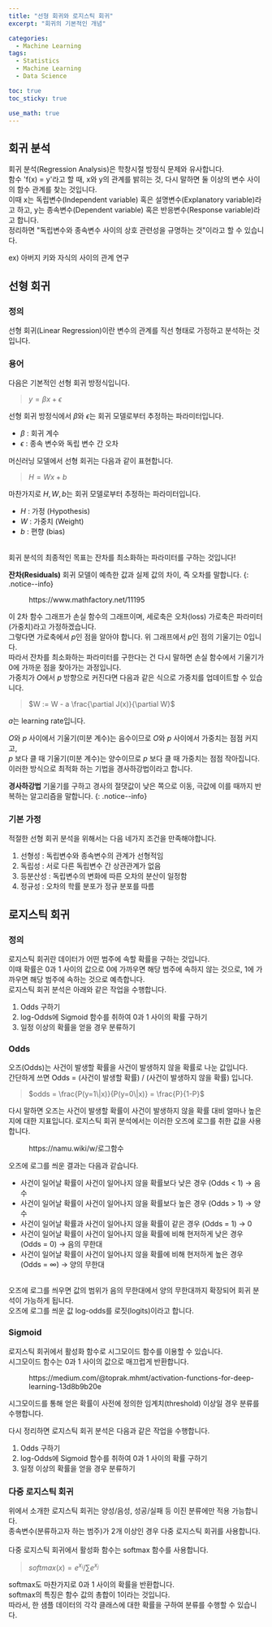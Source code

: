 ```yaml
---
title: "선형 회귀와 로지스틱 회귀"
excerpt: "회귀의 기본적인 개념"

categories:
  - Machine Learning
tags:
  - Statistics
  - Machine Learning
  - Data Science

toc: true
toc_sticky: true

use_math: true
---
```


## 회귀 분석
회귀 분석(Regression Analysis)은 학창시절 방정식 문제와 유사합니다.<br/>
함수 'f(x) = y'라고 할 때, x와 y의 관계를 밝히는 것, 다시 말하면 둘 이상의 변수 사이의 함수 관계를 찾는 것입니다.<br/>
이때 x는 독립변수(Independent variable) 혹은 설명변수(Explanatory variable)라고 하고, y는 종속변수(Dependent variable) 혹은 반응변수(Response variable)라고 합니다.<br/>
정리하면 "독립변수와 종속변수 사이의 상호 관련성을 규명하는 것"이라고 할 수 있습니다.<br/>

ex) 아버지 키와 자식의 사이의 관계 연구<br/>

## 선형 회귀

### 정의
선형 회귀(Linear Regression)이란 변수의 관계를 직선 형태로 가정하고 분석하는 것입니다.<br/>

### 용어
다음은 기본적인 선형 회귀 방정식입니다.

> $y=\beta x + \epsilon$

선형 회귀 방정식에서 $\beta$와 $\epsilon$는 회귀 모델로부터 추정하는 파라미터입니다.
- $\beta$ : 회귀 계수
- $\epsilon$ : 종속 변수와 독립 변수 간 오차

머신러닝 모델에서 선형 회귀는 다음과 같이 표현합니다.

> $H = Wx + b$

마찬가지로 $H, W, b$는 회귀 모델로부터 추정하는 파라미터입니다.
- $H$ : 가정 (Hypothesis)
- $W$ : 가중치 (Weight)
- $b$ : 편향 (bias)

<br/>
회귀 분석의 최종적인 목표는 잔차를 최소화하는 파라미터를 구하는 것입니다!

**잔차(Residuals)** 회귀 모델이 예측한 값과 실제 값의 차이, 즉 오차를 말합니다.
{: .notice--info}


<figure style = "width : 300px" class="align-center">
  <img src="{{ site.url }}{{ site.baseurl }}/assets/images/lossfun.png" alt="">
  <figcaption>https://www.mathfactory.net/11195</figcaption>
</figure>

이 2차 함수 그래프가 손실 함수의 그래프이며, 세로축은 오차(loss) 가로축은 파라미터(가중치)라고 가정하겠습니다.<br/>
그렇다면 가로축에서 $p$인 점을 알아야 합니다. 위 그래프에서 $p$인 점의 기울기는 0입니다.<br/>
따라서 잔차를 최소화하는 파라미터를 구한다는 건 다시 말하면 손실 함수에서 기울기가 0에 가까운 점을 찾아가는 과정입니다.<br/>
가중치가 $O$에서 $p$ 방향으로 커진다면 다음과 같은 식으로 가중치를 업데이트할 수 있습니다.

> $W := W - a \frac{\partial J(x)}{\partial W}$

$a$는 learning rate입니다.<br/>

$O$와 $p$ 사이에서 기울기(미분 계수)는 음수이므로 $O$와 $p$ 사이에서 가중치는 점점 커지고,<br/>
$p$ 보다 클 때 기울기(미분 계수)는 양수이므로 $p$ 보다 클 때 가중치는 점점 작아집니다.<br/>
이러한 방식으로 최적화 하는 기법을 경사하강법이라고 합니다.<br/>

**경사하강법** 기울기를 구하고 경사의 절댓값이 낮은 쪽으로 이동, 극값에 이를 때까지 반복하는 알고리즘을 말합니다.
{: .notice--info}

### 기본 가정
적절한 선형 회귀 분석을 위해서는 다음 네가지 조건을 만족해야합니다.<br/>
1. 선형성 : 독립변수와 종속변수의 관계가 선형적임
2. 독립성 : 서로 다른 독립변수 간 상관관계가 없음
3. 등분산성 : 독립변수의 변화에 따른 오차의 분산이 일정함
4. 정규성 : 오차의 학률 분포가 정규 분포를 따름

## 로지스틱 회귀

### 정의
로지스틱 회귀란 데이터가 어떤 범주에 속할 확률을 구하는 것입니다.<br/>
이때 확률은 0과 1 사이의 값으로 0에 가까우면 해당 범주에 속하지 않는 것으로, 1에 가까우면 해당 범주에 속하는 것으로 예측합니다.<br/>
로지스틱 회귀 분석은 아래와 같은 작업을 수행합니다.
1. Odds 구하기
2. log-Odds에 Sigmoid 함수를 취하여 0과 1 사이의 확률 구하기
3. 일정 이상의 확률을 얻을 경우 분류하기

### Odds
오즈(Odds)는 사건이 발생할 확률을 사건이 발생하지 않을 확률로 나눈 값입니다.<br/>
간단하게 쓰면 Odds = (사건이 발생할 확률) / (사건이 발생하지 않을 확률) 입니다.

> $odds = \frac{P(y=1\|x)}{P(y=0\|x)} = \frac{P}{1-P}$

다시 말하면 오즈는 사건이 발생할 확률이 사건이 발생하지 않을 확률 대비 얼마나 높은 지에 대한 지표입니다.
로지스틱 회귀 분석에서는 이러한 오즈에 로그를 취한 값을 사용합니다.

<figure style = "width : 300px" class="align-center">
  <img src="{{ site.url }}{{ site.baseurl }}/assets/images/log.png" alt="">
  <figcaption>https://namu.wiki/w/로그함수</figcaption>
</figure>

오즈에 로그를 씌운 결과는 다음과 같습니다.
* 사건이 일어날 확률이 사건이 일어나지 않을 확률보다 낮은 경우 (Odds < 1) → 음수
* 사건이 일어날 확률이 사건이 일어나지 않을 확률보다 높은 경우 (Odds > 1) → 양수
* 사건이 일어날 확률과 사건이 일어나지 않을 확률이 같은 경우 (Odds = 1) → 0
* 사건이 일어날 확률이 사건이 일어나지 않을 확률에 비해 현저하게 낮은 경우 (Odds = 0) → 음의 무한대
* 사건이 일어날 확률이 사건이 일어나지 않을 확률에 비해 현저하게 높은 경우 (Odds = $\infty$) → 양의 무한대

<br/>
오즈에 로그를 씌우면 값의 범위가 음의 무한대에서 양의 무한대까지 확장되어 회귀 분석이 가능하게 됩니다.<br/>
오즈에 로그를 씌운 값 log-odds를 로짓(logits)이라고 합니다.

### Sigmoid

로지스틱 회귀에서 활성화 함수로 시그모이드 함수를 이용할 수 있습니다.<br/>
시그모이드 함수는 0과 1 사이의 값으로 매끄럽게 반환합니다.<br/>

<figure style = "width : 500px" class="align-center">
  <img src="{{ site.url }}{{ site.baseurl }}/assets/images/sigmoid.png" alt="">
  <figcaption>https://medium.com/@toprak.mhmt/activation-functions-for-deep-learning-13d8b9b20e</figcaption>
</figure>

시그모이드를 통해 얻은 확률이 사전에 정의한 임계치(threshold) 이상일 경우 분류를 수행합니다.<br/>


다시 정리하면 로지스틱 회귀 분석은 다음과 같은 작업을 수행합니다.
1. Odds 구하기
2. log-Odds에 Sigmoid 함수를 취하여 0과 1 사이의 확률 구하기
3. 일정 이상의 확률을 얻을 경우 분류하기

### 다중 로지스틱 회귀
위에서 소개한 로지스틱 회귀는 양성/음성, 성공/실패 등 이진 분류에만 적용 가능합니다.<br/>
종속변수(분류하고자 하는 범주)가 2개 이상인 경우 다중 로지스틱 회귀를 사용합니다.<br/>
<br/>
다중  로지스틱 회귀에서 활성화 함수는 softmax 함수를 사용합니다.

> $softmax (x) = e^{x_i}/\sum e^{x_j}$

softmax도 마찬가지로 0과 1 사이의 확률을 반환합니다.<br/>
softmax의 특징은 함수 값의 총합이 1이라는 것입니다.<br/>
따라서, 한 샘플 데이터의 각각 클래스에 대한 확률을 구하여 분류를 수행할 수 있습니다.<br/>

